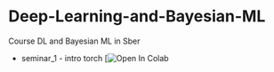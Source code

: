 # Deep-Learning-and-Bayesian-ML
Course DL and Bayesian ML in Sber 
- seminar_1 - intro torch [![Open In Colab](./week_1/seminar1_pytorch_basics.ipynb)
